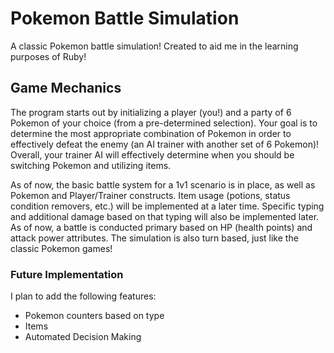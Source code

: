 # Pokemon Battle Simulation 
A classic Pokemon battle simulation! Created to aid me in the learning purposes of Ruby!

## Game Mechanics
The program starts out by initializing a player (you!) and a party of 6 Pokemon of your choice (from a pre-determined selection). Your goal is to determine the most appropriate combination of Pokemon in order to effectively defeat the enemy (an AI trainer with another set of 6 Pokemon)! Overall, your trainer AI will effectively determine when you should be switching Pokemon and utilizing items. 

As of now, the basic battle system for a 1v1 scenario is in place, as well as Pokemon and Player/Trainer constructs. Item usage (potions, status condition removers, etc.) will be implemented at a later time. Specific typing and additional damage based on that typing will also be implemented later. As of now, a battle is conducted primary based on HP (health points) and attack power attributes. The simulation is also turn based, just like the classic Pokemon games!

### Future Implementation
I plan to add the following features: 
* Pokemon counters based on type
* Items 
* Automated Decision Making
